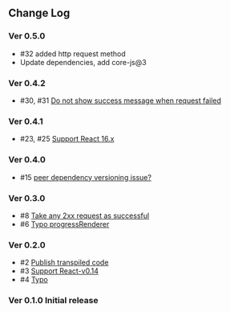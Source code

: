 ## Change Log

### Ver 0.5.0

  * #32 added http request method
  * Update dependencies, add core-js@3


### Ver 0.4.2

  * #30, #31 [Do not show success message when request failed](https://github.com/georgeOsdDev/react-fileupload-progress/pull/31)

### Ver 0.4.1

  * #23, #25 [Support React 16.x](https://github.com/georgeOsdDev/react-fileupload-progress/pull/25)

### Ver 0.4.0

  * #15 [peer dependency versioning issue?](https://github.com/georgeOsdDev/react-fileupload-progress/pull/15)

### Ver 0.3.0

  * #8 [Take any 2xx request as successful](https://github.com/georgeOsdDev/react-fileupload-progress/pull/8)
  * #6 [Typo progressRenderer](https://github.com/georgeOsdDev/react-fileupload-progress/issues/6)

### Ver 0.2.0

  * #2 [Publish transpiled code](https://github.com/georgeOsdDev/react-fileupload-progress/issues/2)
  * #3 [Support React-v0.14](https://github.com/georgeOsdDev/react-fileupload-progress/issues/3)
  * #4 [Typo](https://github.com/georgeOsdDev/react-fileupload-progress/issues/4)

### Ver 0.1.0 Initial release
